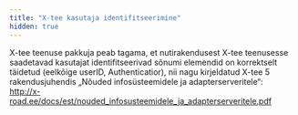```yaml
---
title: "X-tee kasutaja identifitseerimine"
hidden: true
---
```

X-tee teenuse pakkuja peab tagama, et nutirakendusest X-tee teenusesse
saadetavad kasutajat identifitseerivad sõnumi elemendid on korrektselt täidetud
(eelkõige userID, Authenticatior), nii nagu kirjeldatud X-tee 5 rakendusjuhendis
„Nõuded infosüsteemidele ja adapterserveritele“:  
<http://x-road.ee/docs/est/nouded_infosusteemidele_ja_adapterserveritele.pdf>
